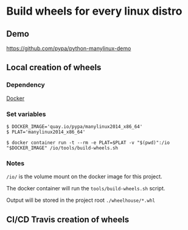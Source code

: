 # Build wheels for every linux distro

## Demo

https://github.com/pypa/python-manylinux-demo

## Local creation of wheels

### Dependency

[Docker](https://www.docker.com/)

### Set variables

```shell
$ DOCKER_IMAGE='quay.io/pypa/manylinux2014_x86_64'
$ PLAT='manylinux2014_x86_64'
```

```shell
$ docker container run -t --rm -e PLAT=$PLAT -v "$(pwd)":/io "$DOCKER_IMAGE" /io/tools/build-wheels.sh
```

### Notes

`/io/` is the volume mount on the docker image for this project.

The docker container will run the `tools/build-wheels.sh` script.

Output will be stored in the project root `./wheelhouse/*.whl`


## CI/CD Travis creation of wheels